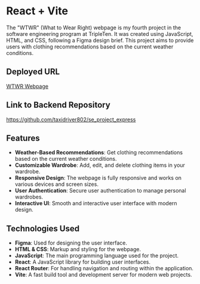 # React + Vite

The "WTWR" (What to Wear Right) webpage is my fourth project in the software engineering program at TripleTen. It was created using JavaScript, HTML, and CSS, following a Figma design brief. This project aims to provide users with clothing recommendations based on the current weather conditions.

## Deployed URL

[WTWR Webpage](https://taxidriver802.github.io/se_project_react/)

## Link to Backend Repository

https://github.com/taxidriver802/se_project_express

## Features

- **Weather-Based Recommendations**: Get clothing recommendations based on the current weather conditions.
- **Customizable Wardrobe**: Add, edit, and delete clothing items in your wardrobe.
- **Responsive Design**: The webpage is fully responsive and works on various devices and screen sizes.
- **User Authentication**: Secure user authentication to manage personal wardrobes.
- **Interactive UI**: Smooth and interactive user interface with modern design.

## Technologies Used

- **Figma**: Used for designing the user interface.
- **HTML & CSS**: Markup and styling for the webpage.
- **JavaScript**: The main programming language used for the project.
- **React**: A JavaScript library for building user interfaces.
- **React Router**: For handling navigation and routing within the application.
- **Vite**: A fast build tool and development server for modern web projects.

